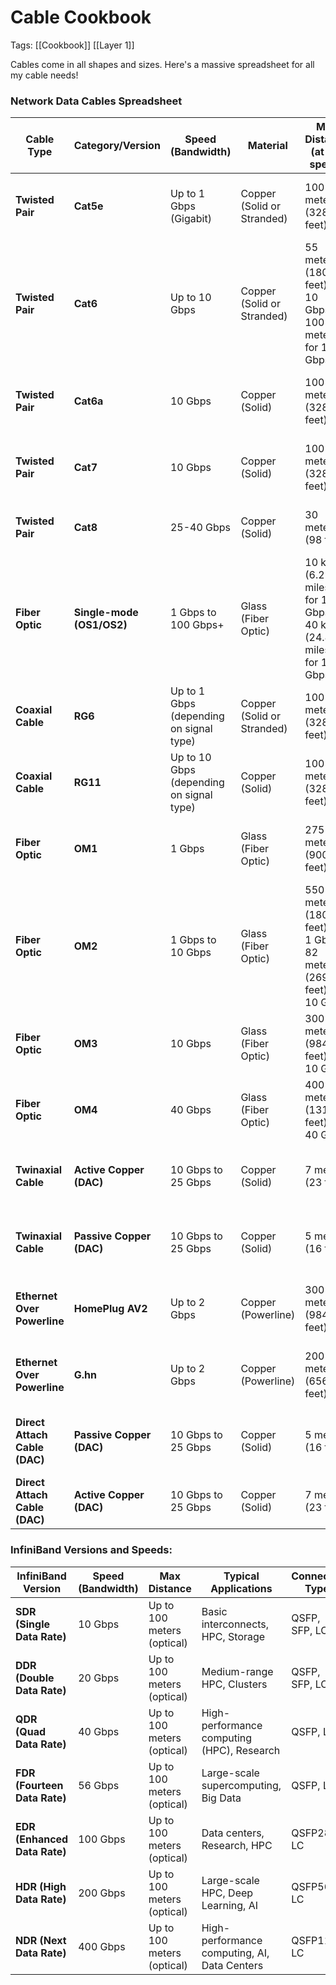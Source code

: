# Cable Cookbook
Tags: [[Cookbook]] [[Layer 1]]

Cables come in all shapes and sizes. Here's a massive spreadsheet for all my cable needs!
### **Network Data Cables Spreadsheet**

| **Cable Type**                | **Category/Version**      | **Speed (Bandwidth)**                    | **Material**               | **Max Distance (at full speed)**                                    | **Connector Type**                 | **Cable Shielding**        | **Use Case**                          | **Typical Applications**                            | **Cost (Approx.)** |
| ----------------------------- | ------------------------- | ---------------------------------------- | -------------------------- | ------------------------------------------------------------------- | ---------------------------------- | -------------------------- | ------------------------------------- | --------------------------------------------------- | ------------------ |
| **Twisted Pair**              | **Cat5e**                 | Up to 1 Gbps (Gigabit)                   | Copper (Solid or Stranded) | 100 meters (328 feet)                                               | RJ45                               | U/UTP (Unshielded)         | Basic Networking                      | Home networking, Small Office, Ethernet connections | Low ($)            |
| **Twisted Pair**              | **Cat6**                  | Up to 10 Gbps                            | Copper (Solid or Stranded) | 55 meters (180 feet) for 10 Gbps, 100 meters for 1 Gbps             | RJ45                               | U/UTP or F/UTP (Foiled)    | Standard Networking                   | Ethernet, Video Streaming, Gaming                   | Medium ($$)        |
| **Twisted Pair**              | **Cat6a**                 | 10 Gbps                                  | Copper (Solid)             | 100 meters (328 feet)                                               | RJ45                               | F/UTP or S/FTP (Shielded)  | High-Speed Networking                 | Data Centers, High-performance Networking           | High ($$$)         |
| **Twisted Pair**              | **Cat7**                  | 10 Gbps                                  | Copper (Solid)             | 100 meters (328 feet)                                               | GG45 or RJ45                       | S/FTP (Shielded Foiled)    | High-End Networking                   | Large enterprises, Video over IP, Data Centers      | High ($$$)         |
| **Twisted Pair**              | **Cat8**                  | 25-40 Gbps                               | Copper (Solid)             | 30 meters (98 feet)                                                 | RJ45 or TERA                       | S/FTP (Shielded Foiled)    | Ultra-High-Speed Networking           | Data Centers, Server Farms                          | Very High ($$$$)   |
| **Fiber Optic**               | **Single-mode (OS1/OS2)** | 1 Gbps to 100 Gbps+                      | Glass (Fiber Optic)        | 10 km (6.2 miles) for 10 Gbps, 40 km (24.8 miles) for 100 Gbps+     | LC, SC, MTP/MPO                    | No shielding (Light-based) | Long-Distance Networking              | Internet Backbone, Large Data Networks              | Very High ($$$$)   |
| **Coaxial Cable**             | **RG6**                   | Up to 1 Gbps (depending on signal type)  | Copper (Solid or Stranded) | 100 meters (328 feet)                                               | F-type or BNC                      | Shielded (Foil + Braided)  | Cable TV, Internet                    | Video/TV Signals, Broadband Internet                | Low ($)            |
| **Coaxial Cable**             | **RG11**                  | Up to 10 Gbps (depending on signal type) | Copper (Solid)             | 100 meters (328 feet)                                               | F-type or BNC                      | Shielded (Foil + Braided)  | Higher-Performance Broadband          | Longer distances for internet, TV                   | Medium ($$)        |
| **Fiber Optic**               | **OM1**                   | 1 Gbps                                   | Glass (Fiber Optic)        | 275 meters (900 feet)                                               | SC, LC                             | No Shielding (Light-based) | Short to Medium-Distance Networking   | Basic data center connections, Campus networks      | Low-Medium ($$)    |
| **Fiber Optic**               | **OM2**                   | 1 Gbps to 10 Gbps                        | Glass (Fiber Optic)        | 550 meters (1800 feet) for 1 Gbps, 82 meters (269 feet) for 10 Gbps | SC, LC                             | No Shielding (Light-based) | Short to Medium-Distance Networking   | Educational, Enterprise Networking                  | Low-Medium ($$)    |
| **Fiber Optic**               | **OM3**                   | 10 Gbps                                  | Glass (Fiber Optic)        | 300 meters (984 feet) for 10 Gbps                                   | SC, LC, MTP/MPO                    | No Shielding (Light-based) | Medium-Distance Networking            | Data centers, Campus networks                       | Medium ($$)        |
| **Fiber Optic**               | **OM4**                   | 40 Gbps                                  | Glass (Fiber Optic)        | 400 meters (1312 feet) for 40 Gbps                                  | SC, LC, MTP/MPO                    | No Shielding (Light-based) | Long-Distance Networking              | High-performance enterprise networks                | Medium-High ($$$)  |
| **Twinaxial Cable**           | **Active Copper (DAC)**   | 10 Gbps to 25 Gbps                       | Copper (Solid)             | 7 meters (23 feet)                                                  | SFP+ (Small Form-factor Pluggable) | Shielded (Foil)            | High-speed Data Center Interconnects  | Short-range Data Center connections                 | High ($$$)         |
| **Twinaxial Cable**           | **Passive Copper (DAC)**  | 10 Gbps to 25 Gbps                       | Copper (Solid)             | 5 meters (16 feet)                                                  | SFP+ (Small Form-factor Pluggable) | Shielded (Foil)            | Short-range Networking                | Data centers, Inter-switch connections              | Medium-High ($$$)  |
| **Ethernet Over Powerline**   | **HomePlug AV2**          | Up to 2 Gbps                             | Copper (Powerline)         | 300 meters (984 feet)                                               | Power Outlet                       | No Shielding               | Home and Office Networking            | Home internet extension via electrical outlets      | Medium ($$)        |
| **Ethernet Over Powerline**   | **G.hn**                  | Up to 2 Gbps                             | Copper (Powerline)         | 200 meters (656 feet)                                               | Power Outlet                       | No Shielding               | Home and Office Networking            | Home internet extension via electrical outlets      | Medium ($$)        |
| **Direct Attach Cable (DAC)** | **Passive Copper (DAC)**  | 10 Gbps to 25 Gbps                       | Copper (Solid)             | 5 meters (16 feet)                                                  | SFP+, QSFP+                        | Shielded (Foil)            | Short-range, High-density connections | Server-to-switch connections, Top-of-rack (TOR)     | Medium ($$)        |
| **Direct Attach Cable (DAC)** | **Active Copper (DAC)**   | 10 Gbps to 25 Gbps                       | Copper (Solid)             | 7 meters (23 feet)                                                  | SFP+, QSFP+                        | Shielded (Foil)            | Active high-speed connections         | Server-to-server, server-to-switch                  | High ($$$)         |

### InfiniBand Versions and Speeds:

|**InfiniBand Version**|**Speed (Bandwidth)**|**Max Distance**|**Typical Applications**|**Connector Type**|
|---|---|---|---|---|
|**SDR (Single Data Rate)**|10 Gbps|Up to 100 meters (optical)|Basic interconnects, HPC, Storage|QSFP, SFP, LC|
|**DDR (Double Data Rate)**|20 Gbps|Up to 100 meters (optical)|Medium-range HPC, Clusters|QSFP, SFP, LC|
|**QDR (Quad Data Rate)**|40 Gbps|Up to 100 meters (optical)|High-performance computing (HPC), Research|QSFP, LC|
|**FDR (Fourteen Data Rate)**|56 Gbps|Up to 100 meters (optical)|Large-scale supercomputing, Big Data|QSFP, LC|
|**EDR (Enhanced Data Rate)**|100 Gbps|Up to 100 meters (optical)|Data centers, Research, HPC|QSFP28, LC|
|**HDR (High Data Rate)**|200 Gbps|Up to 100 meters (optical)|Large-scale HPC, Deep Learning, AI|QSFP56, LC|
|**NDR (Next Data Rate)**|400 Gbps|Up to 100 meters (optical)|High-performance computing, AI, Data Centers|QSFP112, LC|